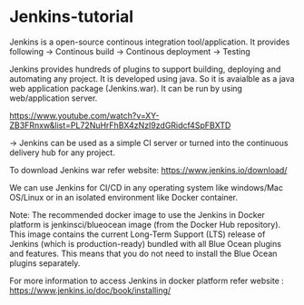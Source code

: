 # Jenkins-tutorial

Jenkins is a open-source continous integration tool/application. It provides following
 -> Continous build
 -> Continous deployment
 -> Testing
 
Jenkins provides hundreds of plugins to support building, deploying and automating any project. It is developed using java. So it is avaialble as a java web application package (Jenkins.war). It can be run by using web/application server.

https://www.youtube.com/watch?v=XY-ZB3FRnxw&list=PL72NuHrFhBX4zNzI9zdGRidcf4SpFBXTD

-> Jenkins can be used as a simple CI server or turned into the continuous delivery hub for any project.

To download Jenkins war refer website:
https://www.jenkins.io/download/

We can use Jenkins for CI/CD in any operating system like windows/Mac OS/Linux or in an isolated environment like Docker container.

Note: The recommended docker image to use the Jenkins in Docker platform is  jenkinsci/blueocean image (from the Docker Hub repository). This image contains the current Long-Term Support (LTS) release of Jenkins (which is production-ready) bundled with all Blue Ocean plugins and features. This means that you do not need to install the Blue Ocean plugins separately.

For more information to access Jenkins in docker platform refer website : https://www.jenkins.io/doc/book/installing/




 
 
